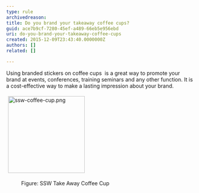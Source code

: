 ```yaml
---
type: rule
archivedreason: 
title: Do you brand your takeaway coffee cups?
guid: ace7b9cf-7280-45ef-a489-66eb5e956ebd
uri: do-you-brand-your-takeaway-coffee-cups
created: 2015-12-09T23:43:40.0000000Z
authors: []
related: []

---
```



<p>Using branded stickers on coffee cups &#160;is a great way to promote your brand at events, conferences, training seminars and any other function. It is a cost-effective way to make a lasting impression about your brand.&#160;</p><dl class="ssw15-rteElement-ImageArea">​​​​​​<img src="/PublishingImages/ssw-coffee-cup.png" alt="ssw-coffee-cup.png" style="margin&#58;5px;width&#58;205px;" /><br></dl><dd class="ssw15-rteElement-FigureNormal">​​​Figure&#58; SSW Take Away&#160;Coffee Cup<br></dd>
<br><excerpt class='endintro'></excerpt><br>



